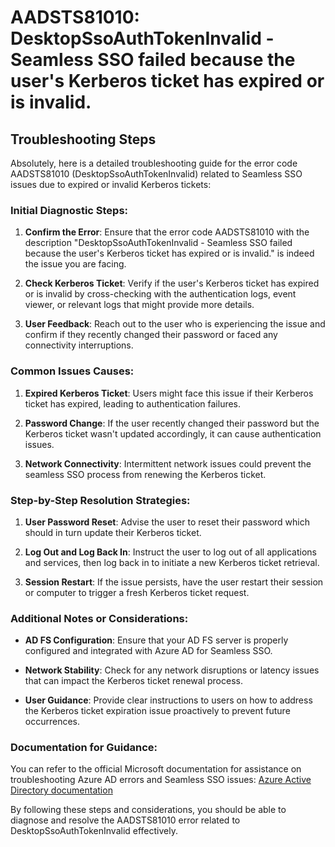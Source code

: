 
# AADSTS81010: DesktopSsoAuthTokenInvalid - Seamless SSO failed because the user's Kerberos ticket has expired or is invalid.


## Troubleshooting Steps
Absolutely, here is a detailed troubleshooting guide for the error code AADSTS81010 (DesktopSsoAuthTokenInvalid) related to Seamless SSO issues due to expired or invalid Kerberos tickets:

### Initial Diagnostic Steps:
1. **Confirm the Error**: Ensure that the error code AADSTS81010 with the description "DesktopSsoAuthTokenInvalid - Seamless SSO failed because the user's Kerberos ticket has expired or is invalid." is indeed the issue you are facing.
   
2. **Check Kerberos Ticket**: Verify if the user's Kerberos ticket has expired or is invalid by cross-checking with the authentication logs, event viewer, or relevant logs that might provide more details.

3. **User Feedback**: Reach out to the user who is experiencing the issue and confirm if they recently changed their password or faced any connectivity interruptions.

### Common Issues Causes:
1. **Expired Kerberos Ticket**: Users might face this issue if their Kerberos ticket has expired, leading to authentication failures.
   
2. **Password Change**: If the user recently changed their password but the Kerberos ticket wasn't updated accordingly, it can cause authentication issues.
   
3. **Network Connectivity**: Intermittent network issues could prevent the seamless SSO process from renewing the Kerberos ticket.

### Step-by-Step Resolution Strategies:
1. **User Password Reset**: Advise the user to reset their password which should in turn update their Kerberos ticket.
   
2. **Log Out and Log Back In**: Instruct the user to log out of all applications and services, then log back in to initiate a new Kerberos ticket retrieval.
   
3. **Session Restart**: If the issue persists, have the user restart their session or computer to trigger a fresh Kerberos ticket request.

### Additional Notes or Considerations:
- **AD FS Configuration**: Ensure that your AD FS server is properly configured and integrated with Azure AD for Seamless SSO.
   
- **Network Stability**: Check for any network disruptions or latency issues that can impact the Kerberos ticket renewal process.

- **User Guidance**: Provide clear instructions to users on how to address the Kerberos ticket expiration issue proactively to prevent future occurrences.

### Documentation for Guidance:
You can refer to the official Microsoft documentation for assistance on troubleshooting Azure AD errors and Seamless SSO issues: [Azure Active Directory documentation](https://docs.microsoft.com/en-us/azure/active-directory/)

By following these steps and considerations, you should be able to diagnose and resolve the AADSTS81010 error related to DesktopSsoAuthTokenInvalid effectively.